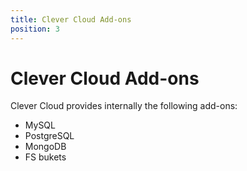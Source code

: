 ```yaml
---
title: Clever Cloud Add-ons
position: 3
---
```


# Clever Cloud Add-ons

Clever Cloud provides internally the following add-ons:

* MySQL
* PostgreSQL
* MongoDB
* FS bukets

